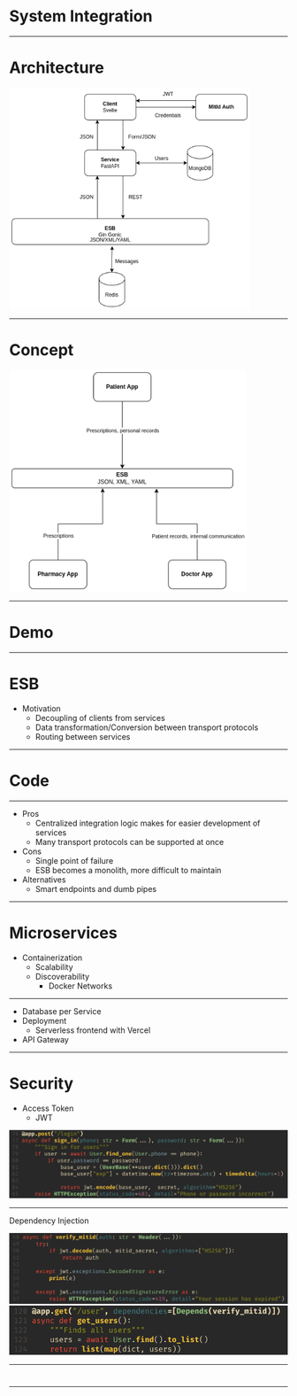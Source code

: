 # System Integration

---

# Architecture

<img src="static/architecture.png" height="400px">

---

# Concept

<img src="static/esb_concept.png" height="400px">

---

# Demo

---

# ESB

- Motivation
  - Decoupling of clients from services
  - Data transformation/Conversion between transport protocols
  - Routing between services

---

# Code

---

- Pros
  - Centralized integration logic makes for easier development of services
  - Many transport protocols can be supported at once
- Cons
  - Single point of failure
  - ESB becomes a monolith, more difficult to maintain
- Alternatives
  - Smart endpoints and dumb pipes

---

# Microservices

- Containerization
  - Scalability
  - Discoverability
    - Docker Networks

---

- Database per Service
- Deployment
  - Serverless frontend with Vercel
- API Gateway

---

# Security

- Access Token
  - JWT

<img src="static/login.png">

---

Dependency Injection

<img src="static/verify_mitid.png">

<img src="static/dependency_injection.png">

---

# 

---

